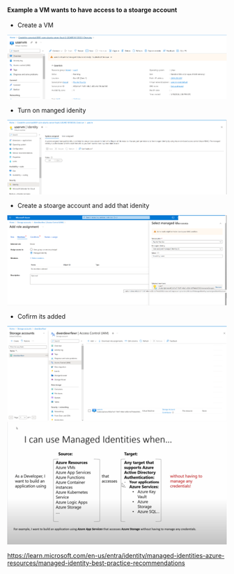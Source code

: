 #### Example a VM wants to have access to a stoarge account 



- Create a VM 

<img src="images/31.png">

- Turn on manged idenity 

<img src="images/35.png">

- Create a stoarge account and add that idenity 

<img src="images/51.png">

- Cofirm its added 

<img src="images/50.png">




<img src="images/33.png">

https://learn.microsoft.com/en-us/entra/identity/managed-identities-azure-resources/managed-identity-best-practice-recommendations